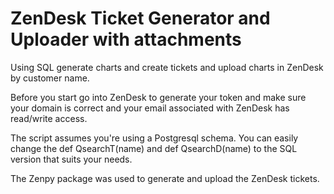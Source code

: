 # ZenDesk Ticket Generator and Uploader with attachments
 Using SQL generate charts and create tickets and upload charts in ZenDesk by customer name.
 
Before you start go into ZenDesk to generate your token and make sure your domain is correct and your email associated with ZenDesk has read/write access.

The script assumes you're using a Postgresql schema. You can easily change the def QsearchT(name) and def QsearchD(name) to the SQL version that suits your needs.

The Zenpy package was used to generate and upload the ZenDesk tickets.
